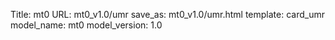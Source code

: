 Title: mt0
URL: mt0_v1.0/umr
save_as: mt0_v1.0/umr.html
template: card_umr
model_name: mt0
model_version: 1.0

